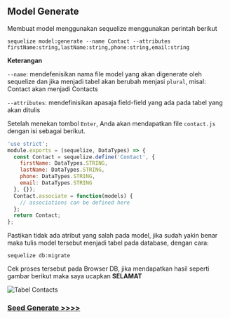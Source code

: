 ## Model Generate

Membuat model menggunakan sequelize menggunakan perintah berikut

```
sequelize model:generate --name Contact --attributes firstName:string,lastName:string,phone:string,email:string
```

**Keterangan**

`--name`: mendefenisikan nama file model yang akan digenerate oleh sequelize dan jika menjadi tabel akan berubah menjasi `plural`, misal: Contact akan menjadi Contacts

`--attributes`: mendefinisikan apasaja field-field yang ada pada tabel yang akan ditulis

Setelah menekan tombol `Enter`, Anda akan mendapatkan file `contact.js` dengan isi sebagai berikut.

```javascript
'use strict';
module.exports = (sequelize, DataTypes) => {
  const Contact = sequelize.define('Contact', {
    firstName: DataTypes.STRING,
    lastName: DataTypes.STRING,
    phone: DataTypes.STRING,
    email: DataTypes.STRING
  }, {});
  Contact.associate = function(models) {
    // associations can be defined here
  };
  return Contact;
};
```

Pastikan tidak ada atribut yang salah pada model, jika sudah yakin benar maka tulis model tersebut menjadi tabel pada database, dengan cara:

```
sequelize db:migrate
```

Cek proses tersebut pada Browser DB, jika mendapatkan hasil seperti gambar berikut maka saya ucapkan **SELAMAT**

![Tabel Contacts](https://github.com/talkasrul/workshop-sequelize/blob/master/img/tableContact.png?raw=true)

### [Seed Generate >>>>](https://github.com/talkasrul/workshop-sequelize/blob/master/learn/03-seed-generate.md)